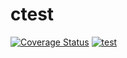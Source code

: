 # ctest

[![Coverage Status](https://coveralls.io/repos/github/cgware/ctest/badge.svg)](https://coveralls.io/github/cgware/ctest)
[![test](https://github.com/cgware/ctest/actions/workflows/test.yml/badge.svg)](https://github.com/cgware/ctest/actions/workflows/test.yml)
